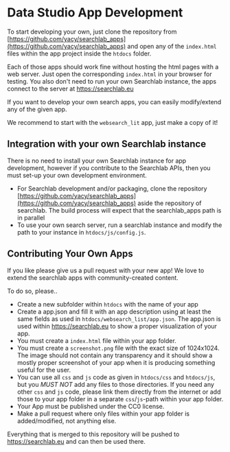 # Data Studio App Development

To start developing your own, just clone the repository from [https://github.com/yacy/searchlab_apps](https://github.com/yacy/searchlab_apps) 
and open any of the `index.html` files within the app project inside the `htdocs` folder.

Each of those apps should work fine without hosting the html pages with
a web server. Just open the corresponding `index.html` in your browser for
testing. You also don't need to run your own Searchlab instance, the apps
connect to the server at https://searchlab.eu

If you want to develop your own search apps, you can easily modify/extend
any of the given app.

We recommend to start with the `websearch_lit` app,
just make a copy of it!

## Integration with your own Searchlab instance

There is no need to install your own Searchlab instance for app development,
however if you contribute to the Searchlab APIs, then you must set-up your own
development environment.

- For Searchlab development and/or packaging, clone the repository [https://github.com/yacy/searchlab_apps](https://github.com/yacy/searchlab_apps)
  aside the repository of searchlab.
  The build process will expect that the searchlab_apps path is in parallel
- To use your own search server, run a searchlab instance and modify the path
  to your instance in `htdocs/js/config.js`.

## Contributing Your Own Apps
If you like please give us a pull request with your new app!
We love to extend the searchlab apps with community-created content.

To do so, please..
- Create a new subfolder within `htdocs` with the name of your app
- Create a app.json and fill it with an app description using at least
  the same fields as used in `htdocs/websearch_list/app.json`.
  The app.json is used within https://searchlab.eu to show a proper visualization
  of your app.
- You must create a `index.html` file within your app folder.
- You must create a `screenshot.png` file with the exact size of 1024x1024.
  The image should not contain any transparency and it should show a mostly
  proper screenshot of your app when it is producing something useful for the user.
- You can use all `css` and `js` code as given in `htdocs/css` and `htdocs/js`,
  but you *MUST NOT* add any files to those directories. If you need any other
  `css` and `js` code, please link them directly from the internet or add those
  to your app folder in a separate `css`/`js`-path within your app folder.
- Your App must be published under the CC0 license.
- Make a pull request where only files within your app folder is added/modified,
  not anything else.

Everything that is merged to this repository will be pushed to https://searchlab.eu
and can then be used there.
